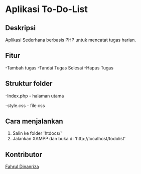 # Aplikasi To-Do-List

## Deskripsi
Aplikasi Sederhana berbasis PHP untuk mencatat tugas harian.

## Fitur
-Tambah tugas
-Tandai Tugas Selesai
-Hapus Tugas

## Struktur folder
-Index.php - halaman utama

-style.css - file css

## Cara menjalankan
1. Salin ke folder 'htdocs/'
2. Jalankan XAMPP dan buka di 'http://localhost/todolist'

## Kontributor
[Fahrul Dinanriza](https://github.com/d1n4nj1e/)
